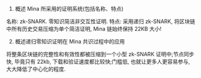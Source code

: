 1. 概述 Mina 所采用的证明系统(包括名称、特点)

名称: zk-SNARK.
零知识简洁非交互性证明.
特点: 采用递归 zk-SNARK, 将区块链中所有历史交易压缩为单个简洁证明, Mina 链始终保持 22KB 大小!

2. 概述递归零知识证明在 Mina 共识过程中的应用

将整条区块链的完整性和有效性都被压缩到一个小型 zk-SNARK 证明中;节点同步快, 毕竟只有 22kb, 下载和验证速度都比较快;门槛低, 也就让更多人更容易参与, 大大降低了中心化的程度.
